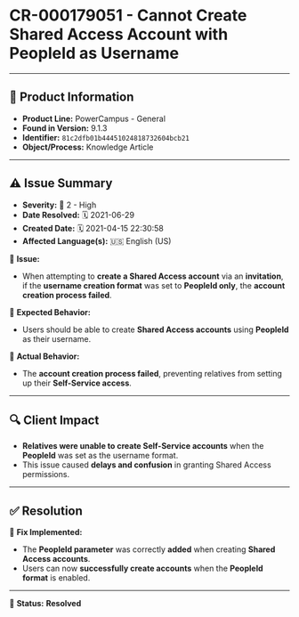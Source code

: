 # CR-000179051 - Cannot Create Shared Access Account with PeopleId as Username

---

## 📌 Product Information
- **Product Line:** PowerCampus - General  
- **Found in Version:** 9.1.3  
- **Identifier:** `81c2dfb01b44451024818732604bcb21`  
- **Object/Process:** Knowledge Article  

---

## ⚠️ Issue Summary
- **Severity:** 🔴 2 - High  
- **Date Resolved:** 🗓️ 2021-06-29  
- **Created Date:** 🗓️ 2021-04-15 22:30:58  
- **Affected Language(s):** 🇺🇸 English (US)  

🔹 **Issue:**  
- When attempting to **create a Shared Access account** via an **invitation**, if the **username creation format** was set to **PeopleId only**, the **account creation process failed**.  

📌 **Expected Behavior:**  
- Users should be able to create **Shared Access accounts** using **PeopleId** as their username.  

📌 **Actual Behavior:**  
- The **account creation process failed**, preventing relatives from setting up their **Self-Service access**.  

---

## 🔍 Client Impact
- **Relatives were unable to create Self-Service accounts** when the **PeopleId** was set as the username format.  
- This issue caused **delays and confusion** in granting Shared Access permissions.  

---

## ✅ Resolution
🔧 **Fix Implemented:**  
- The **PeopleId parameter** was correctly **added** when creating **Shared Access accounts**.  
- Users can now **successfully create accounts** when the **PeopleId format** is enabled.  

---

🚀 **Status:** **Resolved**
